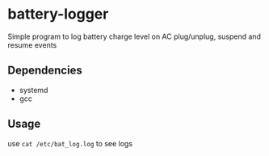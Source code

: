 # battery-logger
Simple program to log battery charge level on AC plug/unplug, suspend and resume events

## Dependencies
* systemd
* gcc

## Usage
use `cat /etc/bat_log.log` to see logs
